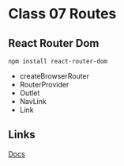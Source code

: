# Class 07 Routes

## React Router Dom

```shell
npm install react-router-dom
```

- createBrowserRouter
- RouterProvider
- Outlet
- NavLink
- Link

## Links

[Docs](https://reactrouter.com/en/main)
